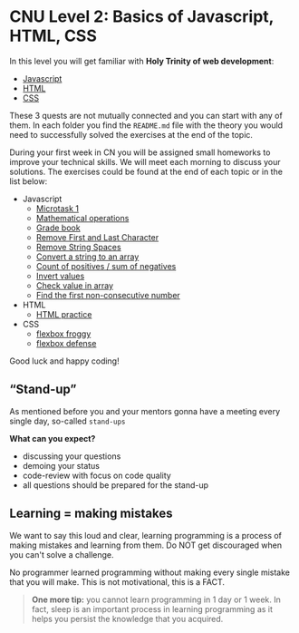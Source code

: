 # CNU Level 2: Basics of Javascript, HTML, CSS

In this level you will get familiar with **Holy Trinity of web development**:

- [Javascript](./Javascript/)
- [HTML](./HTML/)
- [CSS](./CSS/)

These 3 quests are not mutually connected and you can start with any of them. In each folder you find the `README.md` file with the theory you would need to successfully solved the exercises at the end of the topic.

During your first week in CN you will be assigned small homeworks to improve your technical skills. We will meet each morning to discuss your solutions. The exercises could be found at the end of each topic or in the list below:

- Javascript
  - [Microtask 1](./Javascript/1.%20What%20is%20Javascript/exercises/task.html)
  - [Mathematical operations](https://www.codewars.com/kata/57356c55867b9b7a60000bd7/train/javascript)
  - [Grade book](https://www.codewars.com/kata/55cbd4ba903825f7970000f5/train/javascript)
  - [Remove First and Last Character](https://www.codewars.com/kata/56bc28ad5bdaeb48760009b0/train/javascript)
  - [Remove String Spaces](https://www.codewars.com/kata/57eae20f5500ad98e50002c5/train/javascript)
  - [Convert a string to an array](https://www.codewars.com/kata/57e76bc428d6fbc2d500036d/train/javascript)
  - [Count of positives / sum of negatives](https://www.codewars.com/kata/576bb71bbbcf0951d5000044/train/javascript)
  - [Invert values](https://www.codewars.com/kata/5899dc03bc95b1bf1b0000ad/train/javascript)
  - [Check value in array](https://www.codewars.com/kata/57cc975ed542d3148f00015b/train/javascript)
  - [Find the first non-consecutive number](https://www.codewars.com/kata/58f8a3a27a5c28d92e000144/train/javascript)
- HTML
  - [HTML practice](./HTML/HTML-practice.md)
- CSS
  - [flexbox froggy](http://flexboxfroggy.com/)
  - [flexbox defense](http://www.flexboxdefense.com/)

Good luck and happy coding!

## “Stand-up”

As mentioned before you and your mentors gonna have a meeting every single day, so-called `stand-ups`

**What can you expect?**

- discussing your questions
- demoing your status
- code-review with focus on code quality
- all questions should be prepared for the stand-up

## Learning = making mistakes

We want to say this loud and clear, learning programming is a process of making mistakes and learning from them. Do NOT get discouraged when you can't solve a challenge.

No programmer learned programming without making every single mistake that you will make. This is not motivational, this is a FACT.

> **One more tip:** you cannot learn programming in 1 day or 1 week. In fact, sleep is an important process in learning programming as it helps you persist the knowledge that you acquired.
